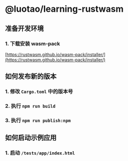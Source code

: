 # @luotao/learning-rustwasm

## 准备开发环境

### 1. 下载安装 wasm-pack

[https://rustwasm.github.io/wasm-pack/installer/](https://rustwasm.github.io/wasm-pack/installer/)

## 如何发布新的版本

### 1. 修改 `Cargo.toml` 中的版本号

### 2. 执行 `npm run build`

### 3. 执行 `npm run publish:npm`

## 如何启动示例应用

### 1. 启动 `/tests/app/index.html`